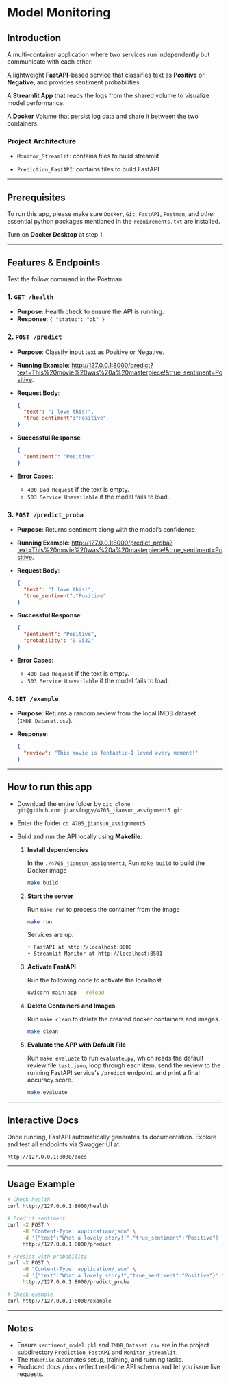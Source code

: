# Model Monitoring

## Introduction

A multi-container application where two services run independently but communicate with each other:

A lightweight **FastAPI**-based service that classifies text as **Positive** or **Negative**, and provides sentiment probabilities.

A **Streamlit App** that reads the logs from the shared volume to visualize model performance.

A **Docker** Volume that persist log data and share it between the two containers.

### **Project Architecture**

- `Monitor_Streamlit`: contains files to build streamlit

- `Prediction_FastAPI`: contains files to build FastAPI


---

## Prerequisites

To run this app, please make sure `Docker`, `Git`, `FastAPI`, `Postman`, and other essential python packages mentioned in the `requirements.txt` are installed. 

Turn on **Docker Desktop** at step 1.

---

## Features & Endpoints

Test the follow command in the Postman

### **1. `GET /health`**
- **Purpose**: Health check to ensure the API is running.
- **Response**: `{ "status": "ok" }`

### **2. `POST /predict`**
- **Purpose**: Classify input text as Positive or Negative.
* **Running Example**: http://127.0.0.1:8000/predict?text=This%20movie%20was%20a%20masterpiece!&true_sentiment=Positive.
- **Request Body**:
  ```json
  {
    "text": "I love this!",
    "true_sentiment":"Positive"
  }
  ```
* **Successful Response**:

  ```json
  {
    "sentiment": "Positive"
  }
  ```
* **Error Cases**:

  * `400 Bad Request` if the text is empty.
  * `503 Service Unavailable` if the model fails to load.

### **3. `POST /predict_proba`**

* **Purpose**: Returns sentiment along with the model’s confidence.
* **Running Example**: http://127.0.0.1:8000/predict_proba?text=This%20movie%20was%20a%20masterpiece!&true_sentiment=Positive.
* **Request Body**:

  ```json
  {
    "text": "I love this!",
    "true_sentiment":"Positive"
  }
  ```
* **Successful Response**:

  ```json
  {
    "sentiment": "Positive",
    "probability": "0.9532"
  }
  ```
* **Error Cases**:

  * `400 Bad Request` if the text is empty.
  * `503 Service Unavailable` if the model fails to load.

### **4. `GET /example`**

* **Purpose**: Returns a random review from the local IMDB dataset (`IMDB_Dataset.csv`).
* **Response**:

  ```json
  {
    "review": "This movie is fantastic—I loved every moment!"
  }
  ```

---

## How to run this app 

- Download the entire folder by `git clone git@github.com:jiansfoggy/4705_jiansun_assignment5.git`

- Enter the folder `cd 4705_jiansun_assignment5`

- Build and run the API locally using **Makefile**:

  1. **Install dependencies**

      In the `./4705_jiansun_assignment3`, Run `make build` to build the Docker image

      ```bash
      make build
      ```

  2. **Start the server**

      Run `make run` to process the container from the image

      ```bash
      make run
      ```

      Services are up:
      ```bash
      • FastAPI at http://localhost:8000
      • Streamlit Monitor at http://localhost:8501
      ```
  
  3. **Activate FastAPI**

      Run the following code to activate the localhost
      ```bash
      uvicorn main:app --reload
      ```

  4. **Delete Containers and Images**

      Run `make clean` to delete the created docker containers and images.

      ```bash
      make clean
      ```
  
  5. **Evaluate the APP with Default File**

      Run `make evaluate` to run `evaluate.py`, which reads the default review file `test.json`, loop through each item, send the review to the running FastAPI service's `/predict` endpoint, and print a final accuracy score.

      ```bash
      make evaluate
      ```

---

## Interactive Docs

Once running, FastAPI automatically generates its documentation. Explore and test all endpoints via Swagger UI at:

```
http://127.0.0.1:8000/docs
```

---

## Usage Example

```bash
# Check health
curl http://127.0.0.1:8000/health

# Predict sentiment
curl -X POST \
     -H "Content-Type: application/json" \
     -d '{"text":"What a lovely story!!","true_sentiment":"Positive"}' \
     http://127.0.0.1:8000/predict

# Predict with probability
curl -X POST \
     -H "Content-Type: application/json" \
     -d '{"text":"What a lovely story!","true_sentiment":"Positive"}' \
     http://127.0.0.1:8000/predict_proba

# Check example
curl http://127.0.0.1:8000/example
```

---

## Notes

* Ensure `sentiment_model.pkl` and `IMDB_Dataset.csv` are in the project subdirectory `Prediction_FastAPI` and `Monitor_Streamlit`.
* The `Makefile` automates setup, training, and running tasks.
* Produced docs `/docs` reflect real-time API schema and let you issue live requests.
